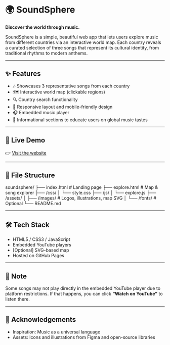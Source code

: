 # 🌍 SoundSphere

**Discover the world through music.**

SoundSphere is a simple, beautiful web app that lets users explore music from different countries via an interactive world map. Each country reveals a curated selection of three songs that represent its cultural identity, from traditional rhythms to modern anthems.

---

## ✨ Features

- 🎶 Showcases 3 representative songs from each country
- 🗺️ Interactive world map (clickable regions)
- 🔍 Country search functionality
- 📱 Responsive layout and mobile-friendly design
- 🎧 Embedded music player
- 🧭 Informational sections to educate users on global music tastes

---

## 🚀 Live Demo

👉 [Visit the website](https://your-deployment-url.com)

---

## 📁 File Structure

soundsphere/
├── index.html # Landing page
├── explore.html # Map & song explorer
├── /css/
│ └── style.css
├── /js/
│ └── explore.js
├── /assets/
│ ├── /images/ # Logos, illustrations, map SVG
│ └── /fonts/ # Optional
└── README.md


---

## 🛠️ Tech Stack

- HTML5 / CSS3 / JavaScript
- Embedded YouTube players
- [Optional] SVG-based map 
- Hosted on GitHub Pages

---

## 📌 Note

Some songs may not play directly in the embedded YouTube player due to platform restrictions. If that happens, you can click **“Watch on YouTube”** to listen there.



---

## 🙏 Acknowledgements

- Inspiration: Music as a universal language
- Assets: Icons and illustrations from Figma and open-source libraries
